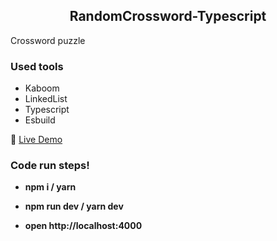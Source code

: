 <h2  align="center">RandomCrossword-Typescript</h2>

Crossword puzzle

### Used tools ###
* Kaboom
* LinkedList
* Typescript
* Esbuild

:rocket: [Live Demo](https://ozgurdevo.github.io/RandomCrossword-Typescript/ "Live Demo")

### Code run steps! ###

-  **npm i / yarn**

- **npm run dev / yarn dev**

- **open http://localhost:4000**